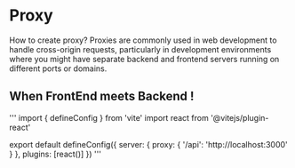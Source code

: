 # Proxy
How to create proxy? Proxies are commonly used in web development to handle cross-origin requests, particularly in development environments where you might have separate backend and frontend servers running on different ports or domains. 

## When FrontEnd meets Backend !

''' import { defineConfig } from 'vite'
import react from '@vitejs/plugin-react'

export default defineConfig({
  server: {
    proxy: {
      '/api': 'http://localhost:3000'
    }
  },
  plugins: [react()]
})
'''
